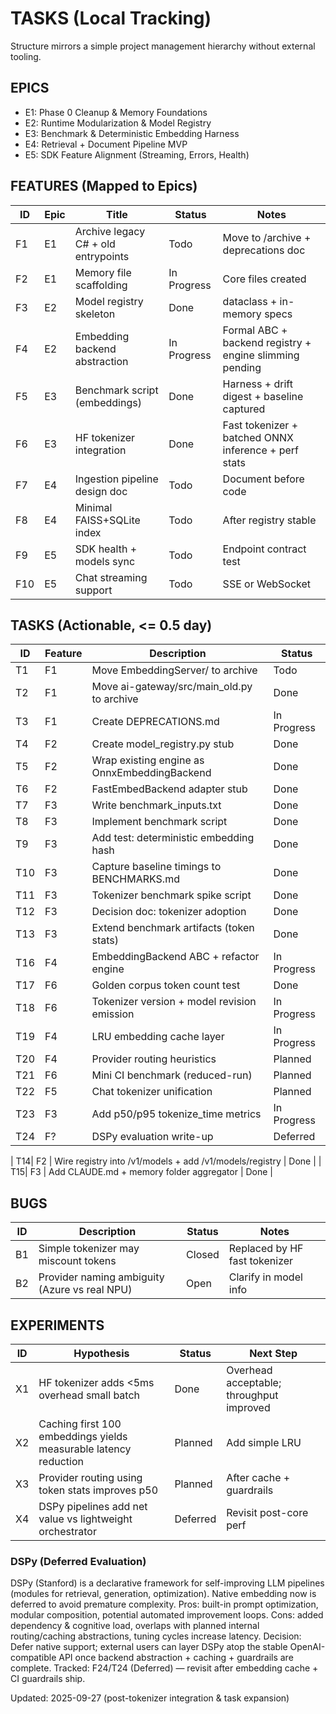 # TASKS (Local Tracking)
Structure mirrors a simple project management hierarchy without external tooling.

## EPICS
- E1: Phase 0 Cleanup & Memory Foundations
- E2: Runtime Modularization & Model Registry
- E3: Benchmark & Deterministic Embedding Harness
- E4: Retrieval + Document Pipeline MVP
- E5: SDK Feature Alignment (Streaming, Errors, Health)

## FEATURES (Mapped to Epics)
| ID | Epic | Title | Status | Notes |
|----|------|-------|--------|-------|
| F1 | E1 | Archive legacy C# + old entrypoints | Todo | Move to /archive + deprecations doc |
| F2 | E1 | Memory file scaffolding | In Progress | Core files created |
| F3 | E2 | Model registry skeleton | Done | dataclass + in-memory specs |
| F4 | E2 | Embedding backend abstraction | In Progress | Formal ABC + backend registry + engine slimming pending |
| F5 | E3 | Benchmark script (embeddings) | Done | Harness + drift digest + baseline captured |
| F6 | E3 | HF tokenizer integration | Done | Fast tokenizer + batched ONNX inference + perf stats |
| F7 | E4 | Ingestion pipeline design doc | Todo | Document before code |
| F8 | E4 | Minimal FAISS+SQLite index | Todo | After registry stable |
| F9 | E5 | SDK health + models sync | Todo | Endpoint contract test |
| F10| E5 | Chat streaming support | Todo | SSE or WebSocket |

## TASKS (Actionable, <= 0.5 day)
| ID | Feature | Description | Status |
|----|---------|-------------|--------|
| T1 | F1 | Move EmbeddingServer/ to archive | Todo |
| T2 | F1 | Move ai-gateway/src/main_old.py to archive | Done |
| T3 | F1 | Create DEPRECATIONS.md | In Progress |
| T4 | F2 | Create model_registry.py stub | Done |
| T5 | F2 | Wrap existing engine as OnnxEmbeddingBackend | Done |
| T6 | F2 | FastEmbedBackend adapter stub | Done |
| T7 | F3 | Write benchmark_inputs.txt | Done |
| T8 | F3 | Implement benchmark script | Done | Multi-batch + percentiles + digest |
| T9 | F3 | Add test: deterministic embedding hash | Done |
| T10| F3 | Capture baseline timings to BENCHMARKS.md | Done | 2025-09-27 baseline recorded |
| T11| F3 | Tokenizer benchmark spike script | Done | Artifact 20250927_tokenizers.json |
| T12| F3 | Decision doc: tokenizer adoption | Done | DECISIONS/TOKENIZER_DECISION.md |
| T13| F3 | Extend benchmark artifacts (token stats) | Done | tokenize_time_ms, tokens_per_sec added |
| T16| F4 | EmbeddingBackend ABC + refactor engine | In Progress | Abstraction + ONNX backend migrated; engine slimming next |
| T17| F6 | Golden corpus token count test | Done | Strict guardrail (0 drift) added tests/test_golden_token_counts.py |
| T18| F6 | Tokenizer version + model revision emission | In Progress | tokenizer_version emitted; revision pending |
| T19| F4 | LRU embedding cache layer | In Progress | Implemented in OnnxEmbeddingBackend (cache_size param) |
| T20| F4 | Provider routing heuristics | Planned | Token-aware NPU vs CPU thresholds |
| T21| F6 | Mini CI benchmark (reduced-run) | Planned | Throughput + digest + tokens guardrails |
| T22| F5 | Chat tokenizer unification | Planned | Reuse HF tokenizer provider |
| T23| F3 | Add p50/p95 tokenize_time metrics | In Progress | Per-text token percentiles added (p50/p95); tokenize_time aggregation pending |
| T24| F? | DSPy evaluation write-up | Deferred | See DSPy note |

| T14| F2 | Wire registry into /v1/models + add /v1/models/registry | Done |
| T15| F3 | Add CLAUDE.md + memory folder aggregator | Done |

## BUGS
| ID | Description | Status | Notes |
|----|-------------|--------|-------|
| B1 | Simple tokenizer may miscount tokens | Closed | Replaced by HF fast tokenizer |
| B2 | Provider naming ambiguity (Azure vs real NPU) | Open | Clarify in model info |

## EXPERIMENTS
| ID | Hypothesis | Status | Next Step |
|----|------------|--------|----------|
| X1 | HF tokenizer adds <5ms overhead small batch | Done | Overhead acceptable; throughput improved |
| X2 | Caching first 100 embeddings yields measurable latency reduction | Planned | Add simple LRU |
| X3 | Provider routing using token stats improves p50 | Planned | After cache + guardrails |
| X4 | DSPy pipelines add net value vs lightweight orchestrator | Deferred | Revisit post-core perf |

### DSPy (Deferred Evaluation)
DSPy (Stanford) is a declarative framework for self-improving LLM pipelines (modules for retrieval, generation, optimization). Native embedding now is deferred to avoid premature complexity.
Pros: built-in prompt optimization, modular composition, potential automated improvement loops.
Cons: added dependency & cognitive load, overlaps with planned internal routing/caching abstractions, tuning cycles increase latency.
Decision: Defer native support; external users can layer DSPy atop the stable OpenAI-compatible API once backend abstraction + caching + guardrails are complete.
Tracked: F24/T24 (Deferred) — revisit after embedding cache + CI guardrails ship.

Updated: 2025-09-27 (post-tokenizer integration & task expansion)
